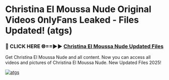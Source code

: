 # Christina El Moussa Nude Original Videos 0nlyFans Leaked - Files Updated! (atgs)

<h3>🔴 CLICK HERE 🌐==►► <a href="https://tinyurl.com/52m3yx9h" rel="nofollow">Christina El Moussa Nude Updated Files</a></h3>

Get Christina El Moussa Nude and all content. Now you can access all videos and pictures of Christina El Moussa Nude. New Updated Files 2025!

[![atgs](https://i.imgur.com/TnHtlc8.gif)](https://tinyurl.com/52m3yx9h)
